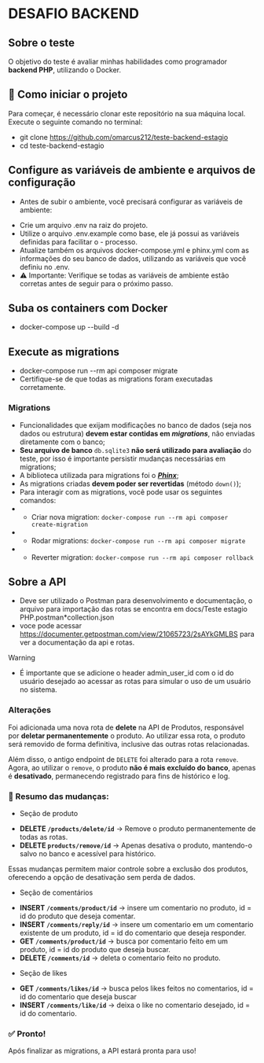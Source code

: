 # DESAFIO BACKEND

## Sobre o teste

O objetivo do teste é avaliar minhas habilidades como programador **backend PHP**, utilizando o Docker.

## 🚀 Como iniciar o projeto

Para começar, é necessário clonar este repositório na sua máquina local. Execute o seguinte comando no terminal:

- git clone https://github.com/omarcus212/teste-backend-estagio
- cd teste-backend-estagio

## Configure as variáveis de ambiente e arquivos de configuração

- Antes de subir o ambiente, você precisará configurar as variáveis de ambiente:

* Crie um arquivo .env na raiz do projeto.
* Utilize o arquivo .env.example como base, ele já possui as variáveis definidas para facilitar o - processo.
* Atualize também os arquivos docker-compose.yml e phinx.yml com as informações do seu banco de dados, utilizando as variáveis que você definiu no .env.
* ⚠️ Importante: Verifique se todas as variáveis de ambiente estão corretas antes de seguir para o próximo passo.

## Suba os containers com Docker

- docker-compose up --build -d

## Execute as migrations

- docker-compose run --rm api composer migrate
- Certifique-se de que todas as migrations foram executadas corretamente.

### Migrations

- Funcionalidades que exijam modificações no banco de dados (seja nos dados ou estrutura) **devem estar contidas em _migrations_**, não enviadas diretamente com o banco;
- **Seu arquivo de banco** `db.sqlite3` **não será utilizado para avaliação** do teste, por isso é importante persistir mudanças necessárias em migrations;
- A biblioteca utilizada para migrations foi o [**_Phinx_**](https://book.cakephp.org/phinx/0/en/index.html);
- As migrations criadas **devem poder ser revertidas** (método `down()`);
- Para interagir com as migrations, você pode usar os seguintes comandos:
- - Criar nova migration: `docker-compose run --rm api composer create-migration`
- - Rodar migrations: `docker-compose run --rm api composer migrate`
- - Reverter migration: `docker-compose run --rm api composer rollback`

## Sobre a API

- Deve ser utilizado o Postman para desenvolvimento e documentação, o arquivo para importação das rotas se encontra em docs/Teste estagio PHP.postman\*collection.json
- voce pode acessar https://documenter.getpostman.com/view/21065723/2sAYkGMLBS para ver a documentação da api e rotas.

> [!WARNING]

- É importante que se adicione o header admin_user_id com o id do usuário desejado ao acessar as rotas para simular o uso de um usuário no sistema.

### Alterações

Foi adicionada uma nova rota de **delete** na API de Produtos, responsável por **deletar permanentemente** o produto. Ao utilizar essa rota, o produto será removido de forma definitiva, inclusive das outras rotas relacionadas.

Além disso, o antigo endpoint de `DELETE` foi alterado para a rota `remove`. Agora, ao utilizar o `remove`, o produto **não é mais excluído do banco**, apenas é **desativado**, permanecendo registrado para fins de histórico e log.

### 📌 Resumo das mudanças:

- Seção de produto

* **DELETE `/products/delete/id`** → Remove o produto permanentemente de todas as rotas.
* **DELETE `products/remove/id`** → Apenas desativa o produto, mantendo-o salvo no banco e acessível para histórico.

Essas mudanças permitem maior controle sobre a exclusão dos produtos, oferecendo a opção de desativação sem perda de dados.

- Seção de comentários

* **INSERT `/comments/product/id`** → insere um comentario no produto, id = id do produto que deseja comentar.
* **INSERT `/comments/reply/id`** → insere um comentario em um comentario existente de um produto, id = id do comentario que deseja responder.
* **GET `/comments/product/id`** → busca por comentario feito em um produto, id = id do produto que deseja buscar.
* **DELETE `/comments/id`** → deleta o comentario feito no produto.

- Seção de likes

* **GET `/comments/likes/id`** → busca pelos likes feitos no comentarios, id = id do comentario que deseja buscar
* **INSERT `/comments/like/id`** → deixa o like no comentario desejado, id = id do comentario.

### ✅ Pronto!
Após finalizar as migrations, a API estará pronta para uso!
